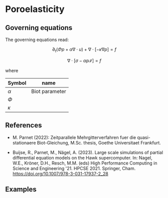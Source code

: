 # Poroelasticity 

## Governing equations
The governing equations read:
```math 
\partial_t (\Phi p + \alpha \nabla \cdot  u) + \nabla \cdot [-\kappa \nabla p] = f
```

```math
\nabla \cdot [\sigma - \alpha p \mathcal I] = f
```
 where 

 |Symbol|name|
 |---|---|
 |$\alpha$| Biot parameter|
  |$\Phi$|  |
 |$\kappa$| |



## References
* M. Parnet (2022): Zeitparallele Mehrgitterverfahren fuer die quasi-stationaere Biot-Gleichung, M.Sc. thesis, Goethe Universitaet Frankfurt.

* Buijse, R., Parnet, M., Nägel, A. (2023). Large scale simulations of partial differential equation models on the Hawk supercomputer. In: Nagel, W.E., Kröner, D.H., Resch, M.M. (eds) High Performance Computing in Science and Engineering '21. HPCSE 2021. Springer, Cham. https://doi.org/10.1007/978-3-031-17937-2_28

## Examples
